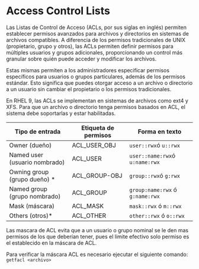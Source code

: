 # Access Control Lists

Las Listas de Control de Acceso (ACLs, por sus siglas en inglés) permiten establecer permisos avanzados para archivos y directorios en sistemas de archivos compatibles. A diferencia de los permisos tradicionales de UNIX (propietario, grupo y otros), las ACLs permiten definir permisos para múltiples usuarios y grupos adicionales, proporcionando un control más granular sobre quién puede acceder y modificar los archivos.

Estas mismas permiten a los administradores especificar permisos específicos para usuarios o grupos particulares, además de los permisos estándar. Esto significa que puedes otorgar acceso a un archivo o directorio a un usuario sin cambiar el propietario o los permisos tradicionales.

En RHEL 9, las ACLs se implementan en sistemas de archivos como ext4 y XFS. Para que un archivo o directorio tenga permisos basados en ACL, el sistema debe soportarlas y estar habilitadas.

| Tipo de entrada | Etiqueta de permisos | Forma en texto |
|----------|----------|----------|
| Owner (dueño) | ACL_USER_OBJ | `user::rwx`ó `u::rwx` |
| Named user (usuario nombrado) | ACL_USER | `user::name:rwx`ó `u:name:rwx` |
| Owning group (grupo dueño) * | ACL_GROUP-OBJ | `group::rwx`ó `g:rwx` |
|Named group (grupo nombrado) | ACL_GROUP | `group:name:rwx` ó `g:name:rwx` |
| Mask (máscara) | ACL_MASK | `mask::rwx` ó `m::rwx` |
| Others (otros)* | ACL_OTHER | `other::rwx` ó `o::rwx` |

Las mascara de ACL evita que a un usuario o grupo nominal se le den mas permisos de los que deberían tener, pues el limite efectivo solo permiso es el establecido en la máscara de ACL.

Para verificar la máscara ACL es necesario ejecutar el siguiente comando:
`getfacl <archivo>`
